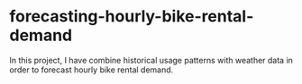 # forecasting-hourly-bike-rental-demand
In this project, I have combine historical usage patterns with weather data in order to forecast hourly bike rental demand.
